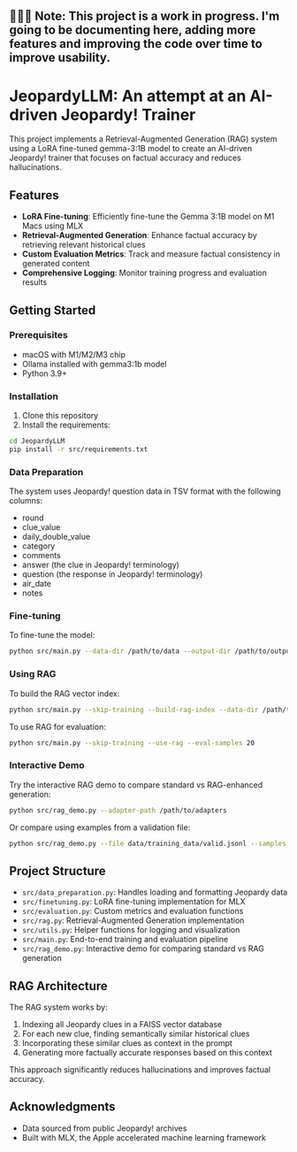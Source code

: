 ## 🏋🏻‍♀️ Note: This project is a work in progress. I'm going to be documenting here, adding more features and improving the code over time to improve usability.

# JeopardyLLM: An attempt at an AI-driven Jeopardy! Trainer 

This project implements a Retrieval-Augmented Generation (RAG) system using a LoRA fine-tuned gemma-3:1B model to create an AI-driven Jeopardy! trainer that focuses on factual accuracy and reduces hallucinations.

## Features
- **LoRA Fine-tuning**: Efficiently fine-tune the Gemma 3:1B model on M1 Macs using MLX
- **Retrieval-Augmented Generation**: Enhance factual accuracy by retrieving relevant historical clues
- **Custom Evaluation Metrics**: Track and measure factual consistency in generated content
- **Comprehensive Logging**: Monitor training progress and evaluation results

## Getting Started

### Prerequisites

- macOS with M1/M2/M3 chip
- Ollama installed with gemma3:1b model
- Python 3.9+

### Installation

1. Clone this repository
2. Install the requirements:

```bash
cd JeopardyLLM
pip install -r src/requirements.txt
```

### Data Preparation

The system uses Jeopardy! question data in TSV format with the following columns:
- round
- clue_value
- daily_double_value  
- category
- comments
- answer (the clue in Jeopardy! terminology)
- question (the response in Jeopardy! terminology)
- air_date
- notes

### Fine-tuning

To fine-tune the model:

```bash
python src/main.py --data-dir /path/to/data --output-dir /path/to/output --iters 1000
```

### Using RAG

To build the RAG vector index:

```bash
python src/main.py --skip-training --build-rag-index --data-dir /path/to/data
```

To use RAG for evaluation:

```bash
python src/main.py --skip-training --use-rag --eval-samples 20
```

### Interactive Demo

Try the interactive RAG demo to compare standard vs RAG-enhanced generation:

```bash
python src/rag_demo.py --adapter-path /path/to/adapters
```

Or compare using examples from a validation file:

```bash
python src/rag_demo.py --file data/training_data/valid.jsonl --samples 10 --output demo_results.json
```

## Project Structure

- `src/data_preparation.py`: Handles loading and formatting Jeopardy data
- `src/finetuning.py`: LoRA fine-tuning implementation for MLX
- `src/evaluation.py`: Custom metrics and evaluation functions
- `src/rag.py`: Retrieval-Augmented Generation implementation
- `src/utils.py`: Helper functions for logging and visualization
- `src/main.py`: End-to-end training and evaluation pipeline
- `src/rag_demo.py`: Interactive demo for comparing standard vs RAG generation

## RAG Architecture

The RAG system works by:
1. Indexing all Jeopardy clues in a FAISS vector database
2. For each new clue, finding semantically similar historical clues
3. Incorporating these similar clues as context in the prompt
4. Generating more factually accurate responses based on this context

This approach significantly reduces hallucinations and improves factual accuracy.

## Acknowledgments

- Data sourced from public Jeopardy! archives
- Built with MLX, the Apple accelerated machine learning framework